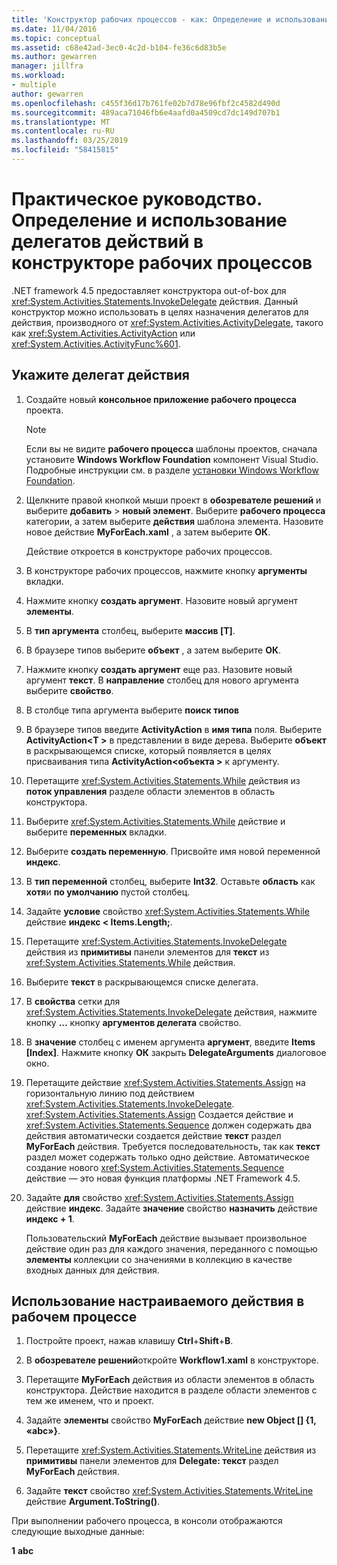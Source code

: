 ```yaml
---
title: 'Конструктор рабочих процессов - как: Определение и использование делегатов действий'
ms.date: 11/04/2016
ms.topic: conceptual
ms.assetid: c68e42ad-3ec0-4c2d-b104-fe36c6d83b5e
ms.author: gewarren
manager: jillfra
ms.workload:
- multiple
author: gewarren
ms.openlocfilehash: c455f36d17b761fe02b7d78e96fbf2c4582d490d
ms.sourcegitcommit: 489aca71046fb6e4aafd0a4509cd7dc149d707b1
ms.translationtype: MT
ms.contentlocale: ru-RU
ms.lasthandoff: 03/25/2019
ms.locfileid: "58415815"
---
```

# <a name="how-to-define-and-consume-activity-delegates-in-the-workflow-designer"></a>Практическое руководство. Определение и использование делегатов действий в конструкторе рабочих процессов

.NET framework 4.5 предоставляет конструктора out-of-box для <xref:System.Activities.Statements.InvokeDelegate> действия. Данный конструктор можно использовать в целях назначения делегатов для действия, производного от <xref:System.Activities.ActivityDelegate>, такого как <xref:System.Activities.ActivityAction> или <xref:System.Activities.ActivityFunc%601>.

## <a name="define-an-activity-delegate"></a>Укажите делегат действия

1. Создайте новый **консольное приложение рабочего процесса** проекта.

   > [!NOTE]
   > Если вы не видите **рабочего процесса** шаблоны проектов, сначала установите **Windows Workflow Foundation** компонент Visual Studio. Подробные инструкции см. в разделе [установки Windows Workflow Foundation](developing-applications-with-the-workflow-designer.md#install-windows-workflow-foundation).

3. Щелкните правой кнопкой мыши проект в **обозревателе решений** и выберите **добавить** > **новый элемент**. Выберите **рабочего процесса** категории, а затем выберите **действия** шаблона элемента. Назовите новое действие **MyForEach.xaml** , а затем выберите **ОК**.

   Действие откроется в конструкторе рабочих процессов.

4. В конструкторе рабочих процессов, нажмите кнопку **аргументы** вкладки.

5. Нажмите кнопку **создать аргумент**. Назовите новый аргумент **элементы**.

6. В **тип аргумента** столбец, выберите **массив [T]**.

7. В браузере типов выберите **объект** , а затем выберите **ОК**.

8. Нажмите кнопку **создать аргумент** еще раз. Назовите новый аргумент **текст**. В **направление** столбец для нового аргумента выберите **свойство**.

9. В столбце типа аргумента выберите **поиск типов**

10. В браузере типов введите **ActivityAction** в **имя типа** поля. Выберите **ActivityAction\<T >** в представлении в виде дерева. Выберите **объект** в раскрывающемся списке, который появляется в целях присваивания типа **ActivityAction\<объекта >** к аргументу.

11. Перетащите <xref:System.Activities.Statements.While> действия из **поток управления** разделе области элементов в область конструктора.

12. Выберите <xref:System.Activities.Statements.While> действие и выберите **переменных** вкладки.

13. Выберите **создать переменную**. Присвойте имя новой переменной **индекс**.

14. В **тип переменной** столбец, выберите **Int32**. Оставьте **область** как **хотя**и **по умолчанию** пустой столбец.

15. Задайте **условие** свойство <xref:System.Activities.Statements.While> действие **индекс < Items.Length;**.

16. Перетащите <xref:System.Activities.Statements.InvokeDelegate> действия из **примитивы** панели элементов для **текст** из <xref:System.Activities.Statements.While> действия.

17. Выберите **текст** в раскрывающемся списке делегата.

18. В **свойства** сетки для <xref:System.Activities.Statements.InvokeDelegate> действия, нажмите кнопку **...**  кнопку **аргументов делегата** свойство.

19. В **значение** столбец с именем аргумента **аргумент**, введите **Items [Index]**. Нажмите кнопку **ОК** закрыть **DelegateArguments** диалоговое окно.

20. Перетащите действие <xref:System.Activities.Statements.Assign> на горизонтальную линию под действием <xref:System.Activities.Statements.InvokeDelegate>. <xref:System.Activities.Statements.Assign> Создается действие и <xref:System.Activities.Statements.Sequence> должен содержать два действия автоматически создается действие **текст** раздел **MyForEach** действия. Требуется последовательность, так как **текст** раздел может содержать только одно действие. Автоматическое создание нового <xref:System.Activities.Statements.Sequence> действие — это новая функция платформы .NET Framework 4.5.

21. Задайте **для** свойство <xref:System.Activities.Statements.Assign> действие **индекс**. Задайте **значение** свойство **назначить** действие **индекс + 1**.

    Пользовательский **MyForEach** действие вызывает произвольное действие один раз для каждого значения, переданного с помощью **элементы** коллекции со значениями в коллекцию в качестве входных данных для действия.

## <a name="use-the-custom-activity-in-a-workflow"></a>Использование настраиваемого действия в рабочем процессе

1.  Постройте проект, нажав клавишу **Ctrl**+**Shift**+**B**.

2.  В **обозревателе решений**откройте **Workflow1.xaml** в конструкторе.

3.  Перетащите **MyForEach** действия из области элементов в область конструктора. Действие находится в разделе области элементов с тем же именем, что и проект.

4.  Задайте **элементы** свойство **MyForEach** действие **new Object [] {1, «abc»}**.

5.  Перетащите <xref:System.Activities.Statements.WriteLine> действия из **примитивы** панели элементов для **Delegate: текст** раздел **MyForEach** действия.

6.  Задайте **текст** свойство <xref:System.Activities.Statements.WriteLine> действие **Argument.ToString()**.

При выполнении рабочего процесса, в консоли отображаются следующие выходные данные:

**1**
**abc**